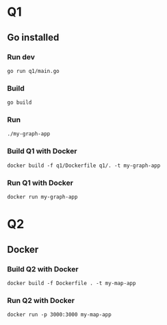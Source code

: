
# Q1

## Go installed

### Run dev

`go run q1/main.go`

### Build

`go build`

### Run

`./my-graph-app`

### Build Q1 with Docker

`docker build -f q1/Dockerfile q1/. -t my-graph-app`

### Run Q1 with Docker

`docker run my-graph-app`

# Q2

## Docker

### Build Q2 with Docker

`docker build -f Dockerfile . -t my-map-app`

### Run Q2 with Docker

`docker run -p 3000:3000 my-map-app`
